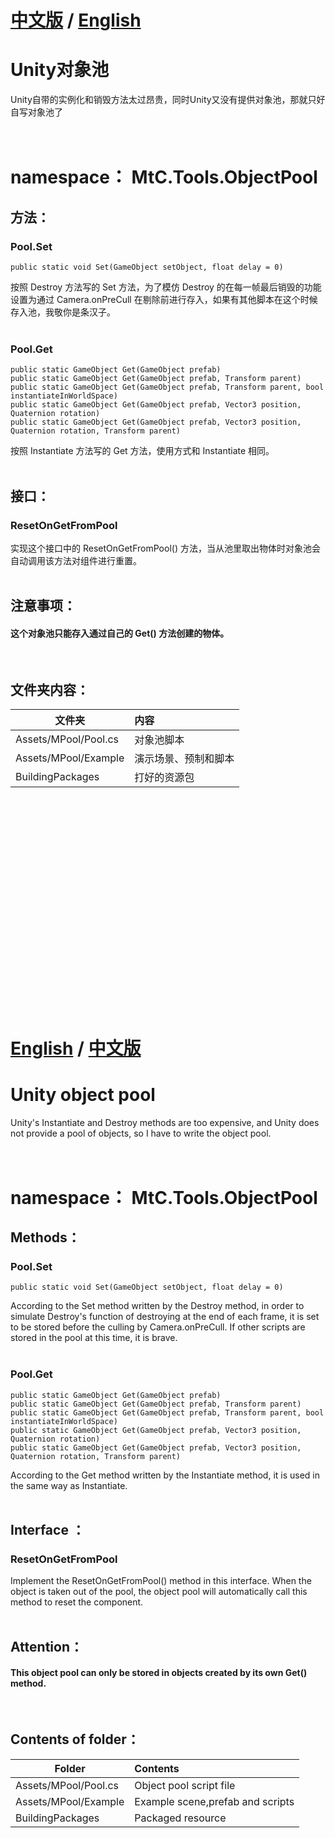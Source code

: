 # <a href="#Chinese">中文版</a> / <a href="#Chinese">English</a>
<div id="Chinese"></div>

# Unity对象池
Unity自带的实例化和销毁方法太过昂贵，同时Unity又没有提供对象池，那就只好自写对象池了<br/>
<br/>
<br/>

# namespace： MtC.Tools.ObjectPool

## 方法：
### Pool.Set
    public static void Set(GameObject setObject, float delay = 0)

按照 Destroy 方法写的 Set 方法，为了模仿 Destroy 的在每一帧最后销毁的功能设置为通过 Camera.onPreCull 在剔除前进行存入，如果有其他脚本在这个时候存入池，我敬你是条汉子。</br>
</br>
### Pool.Get
    public static GameObject Get(GameObject prefab)
    public static GameObject Get(GameObject prefab, Transform parent)
    public static GameObject Get(GameObject prefab, Transform parent, bool instantiateInWorldSpace)
    public static GameObject Get(GameObject prefab, Vector3 position, Quaternion rotation)
    public static GameObject Get(GameObject prefab, Vector3 position, Quaternion rotation, Transform parent)

按照 Instantiate 方法写的 Get 方法，使用方式和 Instantiate 相同。</br>
</br>

## 接口：
### ResetOnGetFromPool
实现这个接口中的 ResetOnGetFromPool() 方法，当从池里取出物体时对象池会自动调用该方法对组件进行重置。</br>
</br>

## 注意事项：
#### 这个对象池只能存入通过自己的 Get() 方法创建的物体。
</br>

## 文件夹内容：
| 文件夹 | 内容 |
| ------------- |:-------------| 
| Assets/MPool/Pool.cs | 对象池脚本 |
| Assets/MPool/Example | 演示场景、预制和脚本 |
| BuildingPackages | 打好的资源包 |


</br>
</br>
</br>
</br>
</br>
</br>
</br>
</br>
</br>
</br>
</br>
</br>
</br>
</br>
</br>
</br>
</br>
</br>
</br>
</br>


# <a href="#Chinese">English</a> / <a href="#Chinese">中文版</a>
<div id="English"></div>

# Unity object pool
Unity's Instantiate and Destroy methods are too expensive, and Unity does not provide a pool of objects, so I have to write the object pool.<br/>
<br/>
<br/>

# namespace： MtC.Tools.ObjectPool

## Methods：
### Pool.Set
    public static void Set(GameObject setObject, float delay = 0)

According to the Set method written by the Destroy method, in order to simulate Destroy's function of destroying at the end of each frame, it is set to be stored before the culling by Camera.onPreCull. If other scripts are stored in the pool at this time, it is brave.</br>
</br>
### Pool.Get
    public static GameObject Get(GameObject prefab)
    public static GameObject Get(GameObject prefab, Transform parent)
    public static GameObject Get(GameObject prefab, Transform parent, bool instantiateInWorldSpace)
    public static GameObject Get(GameObject prefab, Vector3 position, Quaternion rotation)
    public static GameObject Get(GameObject prefab, Vector3 position, Quaternion rotation, Transform parent)

According to the Get method written by the Instantiate method, it is used in the same way as Instantiate.</br>
</br>

## Interface ：
### ResetOnGetFromPool
Implement the ResetOnGetFromPool() method in this interface. When the object is taken out of the pool, the object pool will automatically call this method to reset the component.</br>
</br>

## Attention：
#### This object pool can only be stored in objects created by its own Get() method.
</br>

## Contents of folder：
| Folder | Contents |
| ------------- |:-------------| 
| Assets/MPool/Pool.cs | Object pool script file |
| Assets/MPool/Example | Example scene,prefab and scripts |
| BuildingPackages | Packaged resource |
